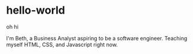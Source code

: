 # hello-world
oh hi

I'm Beth, a Business Analyst aspiring to be a software engineer. 
Teaching myself HTML, CSS, and Javascript right now. 
